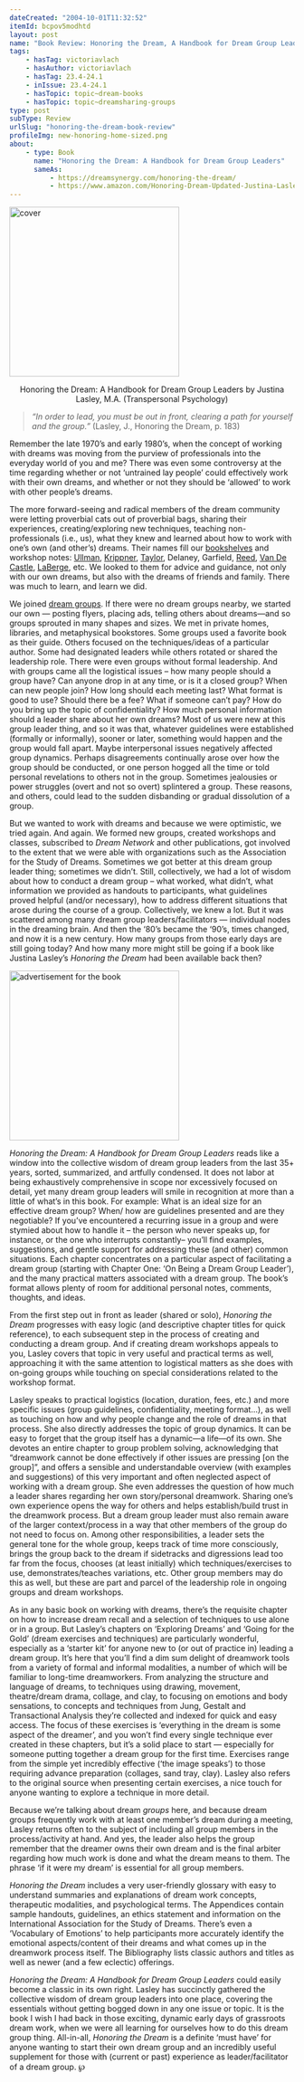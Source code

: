 ```yaml
---
dateCreated: "2004-10-01T11:32:52"
itemId: bcpov5modhtd
layout: post
name: "Book Review: Honoring the Dream, A Handbook for Dream Group Leaders by Justina Lasley"
tags:
    - hasTag: victoriavlach
    - hasAuthor: victoriavlach
    - hasTag: 23.4-24.1
    - inIssue: 23.4-24.1
    - hasTopic: topic~dream-books
    - hasTopic: topic~dreamsharing-groups
type: post
subType: Review
urlSlug: "honoring-the-dream-book-review"
profileImg: new-honoring-home-sized.png
about:
    - type: Book
      name: "Honoring the Dream: A Handbook for Dream Group Leaders"
      sameAs:
          - https://dreamsynergy.com/honoring-the-dream/
          - https://www.amazon.com/Honoring-Dream-Updated-Justina-Lasley/dp/0974141968
---
```


<a href="https://dreamsynergy.com/honoring-the-dream/"><img src="../images/new-honoring-home-sized.png" width="300" alt="cover"/></a><!--nopreview--><div style="text-align:center" class="caption">Honoring the Dream: A Handbook for Dream Group Leaders by Justina Lasley, M.A. (Transpersonal Psychology)</div><!--/nopreview-->

> _“In order to lead, you must be out in front, clearing a path for yourself and the group.”_ (Lasley, J., Honoring the Dream, p. 183)

Remember the late 1970’s and early 1980’s, when the concept of working with dreams was moving from the purview of professionals into the everyday world of you and me? There was even some controversy at the time regarding whether or not ‘untrained lay people’ could effectively work with their own dreams, and whether or not they should be ‘allowed’ to work with other people’s dreams.

The more forward-seeing and radical members of the dream community were letting proverbial cats out of proverbial bags, sharing their experiences, creating/exploring new techniques, teaching non-professionals (i.e., us), what they knew and learned about how to work with one’s own (and other’s) dreams. Their names fill our [bookshelves](../topic~dream-books) and workshop notes: [Ullman](../@montagueullman), [Krippner](../@stanleykrippner), [Taylor](../@jeremytaylor), Delaney, Garfield, [Reed](../@henryreed), [Van De Castle](../@bobvandecastle), [LaBerge](../@stephenlaberge), etc. We looked to them for advice and guidance, not only with our own dreams, but also with the dreams of friends and family. There was much to learn, and learn we did.

We joined [dream groups](../topic~dreamsharing-groups/). If there were no dream groups nearby, we started our own — posting flyers, placing ads, telling others about dreams—and so groups sprouted in many shapes and sizes. We met in private homes, libraries, and metaphysical bookstores. Some groups used a favorite book as their guide. Others focused on the techniques/ideas of a particular author. Some had designated leaders while others rotated or shared the leadership role. There were even groups without formal leadership. And with groups came all the logistical issues – how many people should a group have? Can anyone drop in at any time, or is it a closed group? When can new people join? How long should each meeting last? What format is good to use? Should there be a fee? What if someone can’t pay? How do you bring up the topic of confidentiality? How much personal information should a leader share about her own dreams? Most of us were new at this group leader thing, and so it was that, whatever guidelines were established (formally or informally), sooner or later, something would happen and the group would fall apart. Maybe interpersonal issues negatively affected group dynamics. Perhaps disagreements continually arose over how the group should be conducted, or one person hogged all the time or told personal revelations to others not in the group. Sometimes jealousies or power struggles (overt and not so overt) splintered a group. These reasons, and others, could lead to the sudden disbanding or gradual dissolution of a group.

But we wanted to work with dreams and because we were optimistic, we tried again. And again. We formed new groups, created workshops and classes, subscribed to _Dream Network_ and other publications, got involved to the extent that we were able with organizations such as the Association for the Study of Dreams. Sometimes we got better at this dream group leader thing; sometimes we didn’t. Still, collectively, we had a lot of wisdom about how to conduct a dream group – what worked, what didn’t, what information we provided as handouts to participants, what guidelines proved helpful (and/or necessary), how to address different situations that arose during the course of a group. Collectively, we knew a lot. But it was scattered among many dream group leaders/facilitators — individual nodes in the dreaming brain. And then the ‘80’s became the ‘90’s, times changed, and now it is a new century. How many groups from those early days are still going today? And how many more might still be going if a book like Justina Lasley’s _Honoring the Dream_ had been available back then?

<img src="../images/post-bcpov5modhtd-0.jpg" width="300" alt="advertisement for the book"/>

_Honoring the Dream: A Handbook for Dream Group Leaders_ reads like a window into the collective wisdom of dream group leaders from the last 35+ years, sorted, summarized, and artfully condensed. It does not labor at being exhaustively comprehensive in scope nor excessively focused on detail, yet many dream group leaders will smile in recognition at more than a little of what’s in this book. For example: What is an ideal size for an effective dream group? When/ how are guidelines presented and are they negotiable? If you’ve encountered a recurring issue in a group and were stymied about how to handle it – the person who never speaks up, for instance, or the one who interrupts constantly– you’ll find examples, suggestions, and gentle support for addressing these (and other) common situations. Each chapter concentrates on a particular aspect of facilitating a dream group (starting with Chapter One: ‘On Being a Dream Group Leader’), and the many practical matters associated with a dream group. The book’s format allows plenty of room for additional personal notes, comments, thoughts, and ideas.

From the first step out in front as leader (shared or solo), _Honoring the Dream_ progresses with easy logic (and descriptive chapter titles for quick reference), to each subsequent step in the process of creating and conducting a dream group. And if creating dream workshops appeals to you, Lasley covers that topic in very useful and practical terms as well, approaching it with the same attention to logistical matters as she does with on-going groups while touching on special considerations related to the workshop format.

Lasley speaks to practical logistics (location, duration, fees, etc.) and more specific issues (group guidelines, confidentiality, meeting format...), as well as touching on how and why people change and the role of dreams in that process. She also directly addresses the topic of group dynamics. It can be easy to forget that the group itself has a dynamic—a life—of its own. She devotes an entire chapter to group problem solving, acknowledging that “dreamwork cannot be done effectively if other issues are pressing [on the group]”, and offers a sensible and understandable overview (with examples and suggestions) of this very important and often neglected aspect of working with a dream group. She even addresses the question of how much a leader shares regarding her own story/personal dreamwork. Sharing one’s own experience opens the way for others and helps establish/build trust in the dreamwork process. But a dream group leader must also remain aware of the larger context/process in a way that other members of the group do not need to focus on. Among other responsibilities, a leader sets the general tone for the whole group, keeps track of time more consciously, brings the group back to the dream if sidetracks and digressions lead too far from the focus, chooses (at least initially) which techniques/exercises to use, demonstrates/teaches variations, etc. Other group members may do this as well, but these are part and parcel of the leadership role in ongoing groups and dream workshops.

As in any basic book on working with dreams, there’s the requisite chapter on how to increase dream recall and a selection of techniques to use alone or in a group. But Lasley’s chapters on ‘Exploring Dreams’ and ‘Going for the Gold’ (dream exercises and techniques) are particularly wonderful, especially as a ‘starter kit’ for anyone new to (or out of practice in) leading a dream group. It’s here that you’ll find a dim sum delight of dreamwork tools from a variety of formal and informal modalities, a number of which will be familiar to long-time dreamworkers. From analyzing the structure and language of dreams, to techniques using drawing, movement, theatre/dream drama, collage, and clay, to focusing on emotions and body sensations, to concepts and techniques from Jung, Gestalt and Transactional Analysis they’re collected and indexed for quick and easy access. The focus of these exercises is ‘everything in the dream is some aspect of the dreamer’, and you won’t find every single technique ever created in these chapters, but it’s a solid place to start — especially for someone putting together a dream group for the first time. Exercises range from the simple yet incredibly effective (‘the image speaks’) to those requiring advance preparation (collages, sand tray, clay). Lasley also refers to the original source when presenting certain exercises, a nice touch for anyone wanting to explore a technique in more detail.

Because we’re talking about dream _groups_ here, and because dream groups frequently work with at least one member’s dream during a meeting, Lasley returns often to the subject of including all group members in the process/activity at hand. And yes, the leader also helps the group remember that the dreamer owns their own dream and is the final arbiter regarding how much work is done and what the dream means to them. The phrase ‘if it were my dream’ is essential for all group members.

_Honoring the Dream_ includes a very user-friendly glossary with easy to understand summaries and explanations of dream work concepts, therapeutic modalities, and psychological terms. The Appendices contain sample handouts, guidelines, an ethics statement and information on the International Association for the Study of Dreams. There’s even a ‘Vocabulary of Emotions’ to help participants more accurately identify the emotional aspects/content of their dreams and what comes up in the dreamwork process itself. The Bibliography lists classic authors and titles as well as newer (and a few eclectic) offerings.

_Honoring the Dream: A Handbook for Dream Group Leaders_ could easily become a classic in its own right. Lasley has succinctly gathered the collective wisdom of dream group leaders into one place, covering the essentials without getting bogged down in any one issue or topic. It is the book I wish I had back in those exciting, dynamic early days of grassroots dream work, when we were all learning for ourselves how to do this dream group thing. All-in-all, _Honoring the Dream_ is a definite ‘must have’ for anyone wanting to start their own dream group and an incredibly useful supplement for those with (current or past) experience as leader/facilitator of a dream group. ℘
